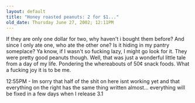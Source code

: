 ```yaml
---
layout: default
title: "Honey roasted peanuts: 2 for $1..."
old_date: Thursday June 27, 2002; 12:11PM
---
```


If they are only one dollar for two, why haven't i bought them before? And
since I only ate one, who ate the other one? Is it hiding in my pantry
someplace? Ya know, if I wasn't so fucking lazy, I might go look for it. They
were pretty good peanuts though. Well, that was just a wonderful little tale
from a day of my life. Pondering the whereabouts of 50¢ snack foods. What a
fucking joy it is to be me.

12:55PM - Im sorry that half of the shit on here isnt working yet and that
everything on the right has the same thing written almost... everything will
be fixed in a few days when I release 3.1
